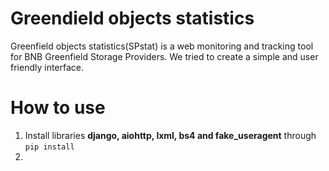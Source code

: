 # Greendield objects statistics
Greenfield objects statistics(SPstat) is a web monitoring and tracking tool for BNB Greenfield Storage Providers. 
We tried to create a simple and user friendly interface.
# How to use
1. Install libraries **django, aiohttp, lxml, bs4 and fake_useragent** through ```pip install```
2. 
